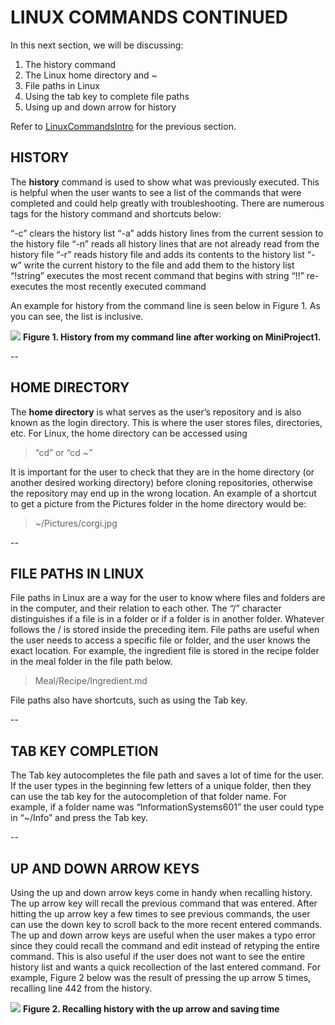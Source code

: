 # LINUX COMMANDS CONTINUED

In this next section, we will be discussing:

1. The history command
2. The Linux home directory and ~
3. File paths in Linux
4. Using the tab key to complete file paths
5. Using up and down arrow for history

Refer to [LinuxCommandsIntro](https://github.com/Shannon-NJIT/MiniProject1/blob/master/LinuxCommands/LinuxCommandsIntro.md) for the previous section.


## HISTORY

The **history** command is used to show what was previously executed. This is helpful when the user wants to see a list of the commands that were completed and could help greatly with troubleshooting. There are numerous tags for the history command and shortcuts below:

“-c” clears the history list
“-a” adds history lines from the current session to the history file
“-n” reads all history lines that are not already read from the history file
“-r” reads history file and adds its contents to the history list
“-w” write the current history to the file and add them to the history list
“!string” executes the most recent command that begins with string
“!!” re-executes the most recently executed command

An example for history from the command line is seen below in Figure 1. As you can see, the list is inclusive.

![](/desktop/history.png)
**Figure 1. History from my command line after working on MiniProject1.**

--

## HOME DIRECTORY

The **home directory** is what serves as the user’s repository and is also known as the login directory. This is where the user stores files, directories, etc. For Linux, the home directory can be accessed using 

> “cd” or “cd ~” 

It is important for the user to check that they are in the home directory (or another desired working directory) before cloning repositories, otherwise the repository may end up in the wrong location. An example of a shortcut to get a picture from the Pictures folder in the home directory would be: 

> ~/Pictures/corgi.jpg 

--

## FILE PATHS IN LINUX

File paths in Linux are a way for the user to know where files and folders are in the computer, and their relation to each other. The “/” character distinguishes if a file is in a folder or if a folder is in another folder. Whatever follows the / is stored inside the preceding item. File paths are useful when the user needs to access a specific file or folder, and the user knows the exact location. For example, the ingredient file is stored in the recipe folder in the meal folder in the file path below.

> Meal/Recipe/Ingredient.md

File paths also have shortcuts, such as using the Tab key.

--

## TAB KEY COMPLETION

The Tab key autocompletes the file path and saves a lot of time for the user. If the user types in the beginning few letters of a unique folder, then they can use the tab key for the autocompletion of that folder name. For example, if a folder name was “InformationSystems601” the user could type in “~/Info” and press the Tab key.

--

## UP AND DOWN ARROW KEYS

Using the up and down arrow keys come in handy when recalling history. The up arrow key will recall the previous command that was entered. After hitting the up arrow key a few times to see previous commands, the user can use the down key to scroll back to the more recent entered commands. The up and down arrow keys are useful when the user makes a typo error since they could recall the command and edit instead of retyping the entire command. This is also useful if the user does not want to see the entire history list and wants a quick recollection of the last entered command. For example, Figure 2 below was the result of pressing the up arrow 5 times, recalling line 442 from the history.

![](/desktop/uparrow.png)
**Figure 2. Recalling history with the up arrow and saving time**

